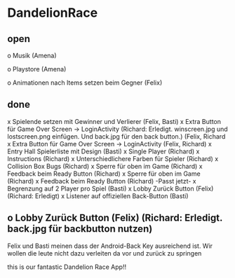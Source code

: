 # DandelionRace

open
----

o Musik (Amena)

o Playstore (Amena)

o Animationen nach Items setzen beim Gegner (Felix)

done
-----
x Spielende setzen mit Gewinner und Verlierer (Felix, Basti)
x Extra Button für Game Over Screen -> LoginActivity (Richard: Erledigt. winscreen.jpg und lostscreen.png einfügen. Und back.jpg für den back button.) (Felix, Richard
x Extra Button für Game Over Screen -> LoginActivity (Felix, Richard)
x Entry Hall Spielerliste mit Design (Basti)
x Single Player (Richard)
x Instructions (Richard)
x Unterschiedlichere Farben für Spieler (Richard)
x Collision Box Bugs (Richard)
x Sperre für oben im Game (Richard)
x Feedback beim Ready Button (Richard)
x Sperre für oben im Game (Richard)
x Feedback beim Ready Button (Richard) -Passt jetzt-
x Begrenzung auf 2 Player pro Spiel (Basti)
x Lobby Zurück Button (Felix) (Richard: Erledigt)
x Listener auf offiziellen Back-Button (Basti)

o Lobby Zurück Button (Felix) (Richard: Erledigt. back.jpg für backbutton nutzen)
----
Felix und Basti meinen dass der Android-Back Key ausreichend ist. Wir wollen die leute nicht dazu verleiten da vor und zurück zu springen


this is our fantastic Dandelion Race App!!

